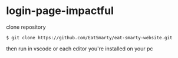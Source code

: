 # login-page-impactful

clone repository
```
$ git clone https://github.com/EatSmarty/eat-smarty-website.git
```

then run in vscode or each editor you're installed on your pc

